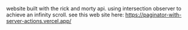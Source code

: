 website built with the rick and morty api.
using intersection observer to achieve an infinity scroll.
see this web site here: https://paginator-with-server-actions.vercel.app/
